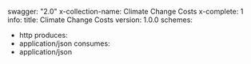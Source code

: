 swagger: "2.0"
x-collection-name: Climate Change Costs
x-complete: 1
info:
  title: Climate Change Costs
  version: 1.0.0
schemes:
- http
produces:
- application/json
consumes:
- application/json